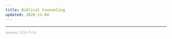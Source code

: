 ```yaml
---
title: Biblical Counseling
updated: 2020-11-04
---
```


---

<sup><sub><font color="#a6a6a6">updated: 2020-11-04</font></sub></sup>

